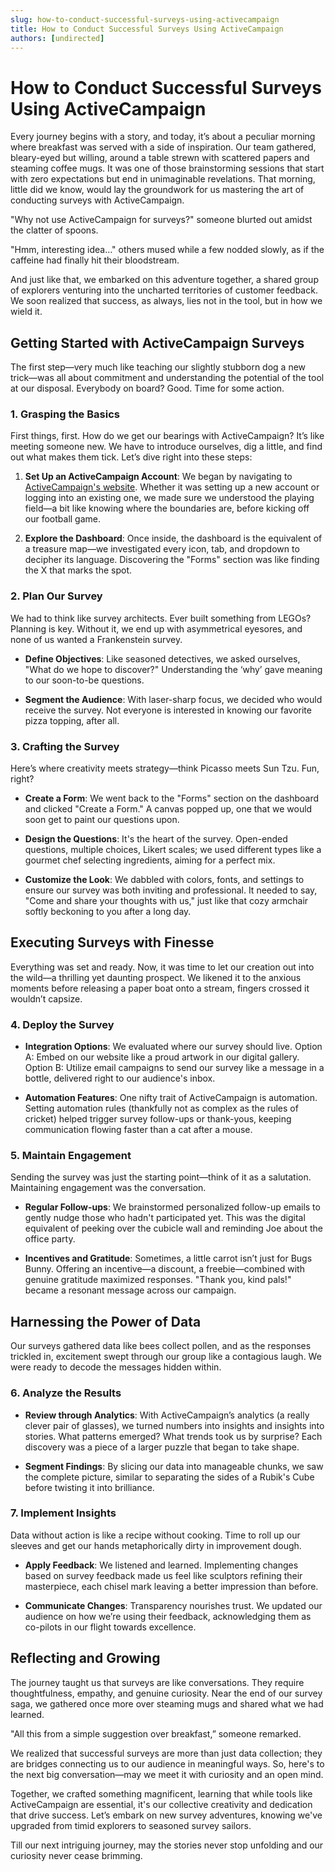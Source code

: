 ```yaml
---
slug: how-to-conduct-successful-surveys-using-activecampaign
title: How to Conduct Successful Surveys Using ActiveCampaign
authors: [undirected]
---
```



# How to Conduct Successful Surveys Using ActiveCampaign

Every journey begins with a story, and today, it’s about a peculiar morning where breakfast was served with a side of inspiration. Our team gathered, bleary-eyed but willing, around a table strewn with scattered papers and steaming coffee mugs. It was one of those brainstorming sessions that start with zero expectations but end in unimaginable revelations. That morning, little did we know, would lay the groundwork for us mastering the art of conducting surveys with ActiveCampaign.

"Why not use ActiveCampaign for surveys?" someone blurted out amidst the clatter of spoons.

"Hmm, interesting idea…" others mused while a few nodded slowly, as if the caffeine had finally hit their bloodstream. 

And just like that, we embarked on this adventure together, a shared group of explorers venturing into the uncharted territories of customer feedback. We soon realized that success, as always, lies not in the tool, but in how we wield it. 

## Getting Started with ActiveCampaign Surveys

The first step—very much like teaching our slightly stubborn dog a new trick—was all about commitment and understanding the potential of the tool at our disposal. Everybody on board? Good. Time for some action.

### 1. Grasping the Basics

First things, first. How do we get our bearings with ActiveCampaign? It’s like meeting someone new. We have to introduce ourselves, dig a little, and find out what makes them tick. Let’s dive right into these steps:

1. **Set Up an ActiveCampaign Account**: We began by navigating to [ActiveCampaign's website](https://www.activecampaign.com/). Whether it was setting up a new account or logging into an existing one, we made sure we understood the playing field—a bit like knowing where the boundaries are, before kicking off our football game.

2. **Explore the Dashboard**: Once inside, the dashboard is the equivalent of a treasure map—we investigated every icon, tab, and dropdown to decipher its language. Discovering the "Forms" section was like finding the X that marks the spot.

### 2. Plan Our Survey

We had to think like survey architects. Ever built something from LEGOs? Planning is key. Without it, we end up with asymmetrical eyesores, and none of us wanted a Frankenstein survey.

- **Define Objectives**: Like seasoned detectives, we asked ourselves, "What do we hope to discover?" Understanding the ‘why’ gave meaning to our soon-to-be questions.

- **Segment the Audience**: With laser-sharp focus, we decided who would receive the survey. Not everyone is interested in knowing our favorite pizza topping, after all.

### 3. Crafting the Survey

Here’s where creativity meets strategy—think Picasso meets Sun Tzu. Fun, right?

- **Create a Form**: We went back to the "Forms" section on the dashboard and clicked "Create a Form." A canvas popped up, one that we would soon get to paint our questions upon.

- **Design the Questions**: It's the heart of the survey. Open-ended questions, multiple choices, Likert scales; we used different types like a gourmet chef selecting ingredients, aiming for a perfect mix.

- **Customize the Look**: We dabbled with colors, fonts, and settings to ensure our survey was both inviting and professional. It needed to say, "Come and share your thoughts with us," just like that cozy armchair softly beckoning to you after a long day.

## Executing Surveys with Finesse

Everything was set and ready. Now, it was time to let our creation out into the wild—a thrilling yet daunting prospect. We likened it to the anxious moments before releasing a paper boat onto a stream, fingers crossed it wouldn’t capsize.

### 4. Deploy the Survey

- **Integration Options**: We evaluated where our survey should live. Option A: Embed on our website like a proud artwork in our digital gallery. Option B: Utilize email campaigns to send our survey like a message in a bottle, delivered right to our audience's inbox.

- **Automation Features**: One nifty trait of ActiveCampaign is automation. Setting automation rules (thankfully not as complex as the rules of cricket) helped trigger survey follow-ups or thank-yous, keeping communication flowing faster than a cat after a mouse.

### 5. Maintain Engagement

Sending the survey was just the starting point—think of it as a salutation. Maintaining engagement was the conversation.

- **Regular Follow-ups**: We brainstormed personalized follow-up emails to gently nudge those who hadn't participated yet. This was the digital equivalent of peeking over the cubicle wall and reminding Joe about the office party.

- **Incentives and Gratitude**: Sometimes, a little carrot isn’t just for Bugs Bunny. Offering an incentive—a discount, a freebie—combined with genuine gratitude maximized responses. "Thank you, kind pals!" became a resonant message across our campaign.

## Harnessing the Power of Data

Our surveys gathered data like bees collect pollen, and as the responses trickled in, excitement swept through our group like a contagious laugh. We were ready to decode the messages hidden within.

### 6. Analyze the Results

- **Review through Analytics**: With ActiveCampaign’s analytics (a really clever pair of glasses), we turned numbers into insights and insights into stories. What patterns emerged? What trends took us by surprise? Each discovery was a piece of a larger puzzle that began to take shape.

- **Segment Findings**: By slicing our data into manageable chunks, we saw the complete picture, similar to separating the sides of a Rubik's Cube before twisting it into brilliance.

### 7. Implement Insights

Data without action is like a recipe without cooking. Time to roll up our sleeves and get our hands metaphorically dirty in improvement dough.

- **Apply Feedback**: We listened and learned. Implementing changes based on survey feedback made us feel like sculptors refining their masterpiece, each chisel mark leaving a better impression than before.

- **Communicate Changes**: Transparency nourishes trust. We updated our audience on how we’re using their feedback, acknowledging them as co-pilots in our flight towards excellence.

## Reflecting and Growing

The journey taught us that surveys are like conversations. They require thoughtfulness, empathy, and genuine curiosity. Near the end of our survey saga, we gathered once more over steaming mugs and shared what we had learned.

"All this from a simple suggestion over breakfast,” someone remarked.

We realized that successful surveys are more than just data collection; they are bridges connecting us to our audience in meaningful ways. So, here's to the next big conversation—may we meet it with curiosity and an open mind.

Together, we crafted something magnificent, learning that while tools like ActiveCampaign are essential, it's our collective creativity and dedication that drive success. Let’s embark on new survey adventures, knowing we've upgraded from timid explorers to seasoned survey sailors.

Till our next intriguing journey, may the stories never stop unfolding and our curiosity never cease brimming.